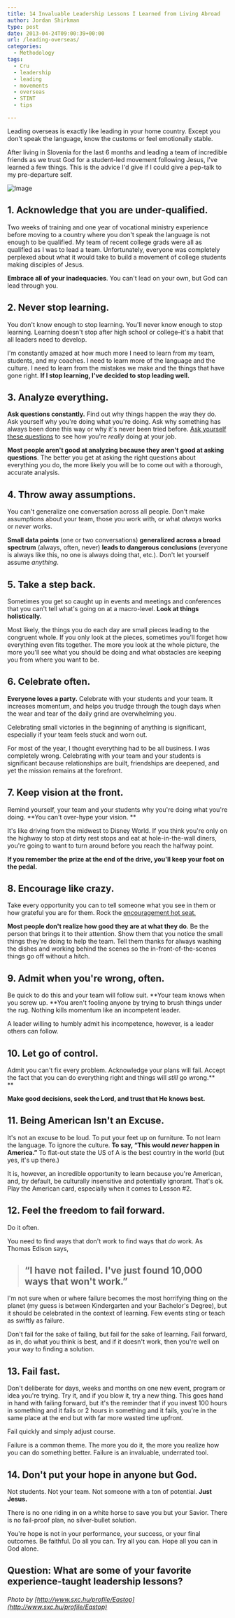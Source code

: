 ```yaml
---
title: 14 Invaluable Leadership Lessons I Learned from Living Abroad
author: Jordan Shirkman
type: post
date: 2013-04-24T09:00:39+00:00
url: /leading-overseas/
categories:
  - Methodology
tags:
  - Cru
  - leadership
  - leading
  - movements
  - overseas
  - STINT
  - tips

---
```

Leading overseas is exactly like leading in your home country. Except you don't speak the language, know the customs or feel emotionally stable.

After living in Slovenia for the last 6 months and leading a team of incredible friends as we trust God for a student-led movement following Jesus, I've learned a few things. This is the advice I'd give if I could give a pep-talk to my pre-departure self.

![Image](/static/images/leaders-hands-in.jpeg) 

## 1. Acknowledge that you are under-qualified.

Two weeks of training and one year of vocational ministry experience before moving to a country where you don't speak the language is not enough to be qualified. My team of recent college grads were all as qualified as I was to lead a team. Unfortunately, everyone was completely perplexed about what it would take to build a movement of college students making disciples of Jesus.

**Embrace all of your inadequacies**. You can't lead on your own, but God can lead through you.<!--more-->

## 2. Never stop learning.

You don't know enough to stop learning. You'll never know enough to stop learning. Learning doesn't stop after high school or college&#8211;it's a habit that all leaders need to develop.

I'm constantly amazed at how much more I need to learn from my team, students, and my coaches. I need to learn more of the language and the culture. I need to learn from the mistakes we make and the things that have gone right. **If I stop learning, I've decided to stop leading well.**

## 3. Analyze everything.

**Ask questions constantly.** Find out why things happen the way they do. Ask yourself why you're doing what you're doing. Ask why something has always been done this way or why it's never been tried before. [Ask yourself these questions](https://jshirk.com/blog/work-performance-questions/) to see how you're _really_ doing at your job.

**Most people aren't good at analyzing because they aren't good at asking questions**. The better you get at asking the right questions about everything you do, the more likely you will be to come out with a thorough, accurate analysis.

## 4. Throw away assumptions.

You can't generalize one conversation across all people. Don't make assumptions about your team, those you work with, or what _always_ works or _never_ works.

**Small data points** (one or two conversations) **generalized across a broad spectrum** (always, often, never) **leads to dangerous conclusions** (everyone is always like this, no one is always doing that, etc.). Don't let yourself assume _anything_.

## 5. Take a step back.

Sometimes you get so caught up in events and meetings and conferences that you can't tell what's going on at a macro-level. **Look at things holistically.**

Most likely, the things you do each day are small pieces leading to the congruent whole. If you only look at the pieces, sometimes you'll forget how everything even fits together. The more you look at the whole picture, the more you'll see what you should be doing and what obstacles are keeping you from where you want to be.

## 6. Celebrate often.

**Everyone loves a party.** Celebrate with your students and your team. It increases momentum, and helps you trudge through the tough days when the wear and tear of the daily grind are overwhelming you.

Celebrating small victories in the beginning of anything is significant, especially if your team feels stuck and worn out.

For most of the year, I thought everything had to be all business. I was completely wrong. Celebrating with your team and your students is significant because relationships are built, friendships are deepened, and yet the mission remains at the forefront.

## 7. Keep vision at the front.

Remind yourself, your team and your students why you're doing what you're doing. **You can't over-hype your vision. **

It's like driving from the midwest to Disney World. If you think you're only on the highway to stop at dirty rest stops and eat at hole-in-the-wall diners, you're going to want to turn around before you reach the halfway point.

**If you remember the prize at the end of the drive, you'll keep your foot on the pedal.**

## 8. Encourage like crazy.

Take every opportunity you can to tell someone what you see in them or how grateful you are for them. Rock the [encouragement hot seat.](https://jshirk.com/blog/encouragement-hot-seat/)

**Most people don't realize how good they are at what they do**. Be the person that brings it to their attention. Show them that you notice the small things they're doing to help the team. Tell them thanks for always washing the dishes and working behind the scenes so the in-front-of-the-scenes things go off without a hitch.

## 9. Admit when you're wrong, often.

Be quick to do this and your team will follow suit. **Your team knows when you screw up. **You aren't fooling anyone by trying to brush things under the rug. Nothing kills momentum like an incompetent leader.

A leader willing to humbly admit his incompetence, however, is a leader others can follow.

## 10. Let go of control.

Admit you can't fix every problem. Acknowledge your plans will fail. Accept the fact that you can do everything right and things will _still_ go wrong.**  
** 

**Make good decisions, seek the Lord, and trust that He knows best.**

## 11. Being American Isn't an Excuse.

It's not an excuse to be loud. To put your feet up on furniture. To not learn the language. To ignore the culture. **To say, &#8220;This would _never_ happen in America.&#8221;** To flat-out state the US of A is the best country in the world (but yes, it's up there.)

It is, however, an incredible opportunity to learn because you're American, and, by default, be culturally insensitive and potentially ignorant. That's ok. Play the American card, especially when it comes to Lesson #2.

## 12. Feel the freedom to fail forward.

Do it often.

You need to find ways that don't work to find ways that _do_ work. As Thomas Edison says,

> ## “I have not failed. I've just found 10,000 ways that won't work.”

I'm not sure when or where failure becomes the most horrifying thing on the planet (my guess is between Kindergarten and your Bachelor's Degree), but it should be celebrated in the context of learning. Few events sting or teach as swiftly as failure.

Don't fail for the sake of failing, but fail for the sake of learning. Fail forward, as in, do what you think is best, and if it doesn't work, then you're well on your way to finding a solution.

## 13. Fail fast.

Don't deliberate for days, weeks and months on one new event, program or idea you're trying. Try it, and if you blow it, try a new thing. This goes hand in hand with failing forward, but it's the reminder that if you invest 100 hours in something and it fails or 2 hours in something and it fails, you're in the same place at the end but with far more wasted time upfront.

Fail quickly and simply adjust course.

Failure is a common theme. The more you do it, the more you realize how you can do something better. Failure is an invaluable, underrated tool.

## 14. Don't put your hope in anyone but God.

Not students. Not your team. Not someone with a ton of potential. **Just Jesus.**

There is no one riding in on a white horse to save you but your Savior. There is no fail-proof plan, no silver-bullet solution.

You're hope is not in your performance, your success, or your final outcomes. Be faithful. Do all you can. Try all you can. Hope all you can in God alone.

## Question: What are some of your favorite experience-taught leadership lessons?

###### Photo by [http://www.sxc.hu/profile/Eastop](http://www.sxc.hu/profile/Eastop)
